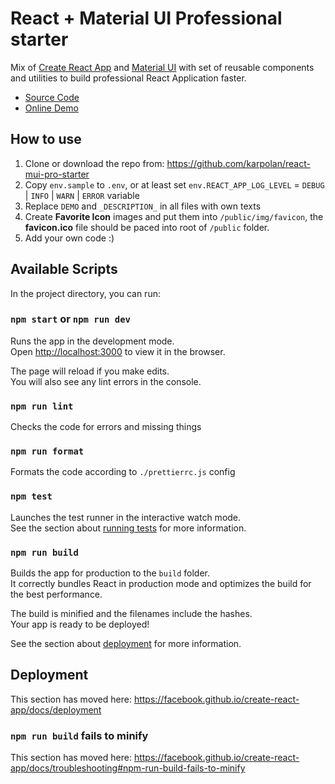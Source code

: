 # React + Material UI Professional starter

Mix of [Create React App](https://github.com/facebook/create-react-app) and [Material UI](https://mui.com) with set of reusable components and utilities to build professional React Application faster.

- [Source Code](https://github.com/karpolan/react-mui-pro-starter)
- [Online Demo](https://react-mui-pro-starter.netlify.app/)

## How to use

1. Clone or download the repo from: https://github.com/karpolan/react-mui-pro-starter
2. Copy `env.sample` to `.env`, or at least set `env.REACT_APP_LOG_LEVEL` = `DEBUG` | `INFO` | `WARN` | `ERROR` variable
3. Replace `DEMO` and `_DESCRIPTION_` in all files with own texts
4. Create **Favorite Icon** images and put them into `/public/img/favicon`, the **favicon.ico** file should be paced into root of `/public` folder.
5. Add your own code :)

## Available Scripts

In the project directory, you can run:

### `npm start` or `npm run dev`

Runs the app in the development mode.<br />
Open [http://localhost:3000](http://localhost:3000) to view it in the browser.

The page will reload if you make edits.<br />
You will also see any lint errors in the console.

### `npm run lint`

Checks the code for errors and missing things

### `npm run format`

Formats the code according to `./prettierrc.js` config

### `npm test`

Launches the test runner in the interactive watch mode.<br />
See the section about [running tests](https://facebook.github.io/create-react-app/docs/running-tests) for more information.

### `npm run build`

Builds the app for production to the `build` folder.<br />
It correctly bundles React in production mode and optimizes the build for the best performance.

The build is minified and the filenames include the hashes.<br />
Your app is ready to be deployed!

See the section about [deployment](https://facebook.github.io/create-react-app/docs/deployment) for more information.

## Deployment

This section has moved here: https://facebook.github.io/create-react-app/docs/deployment

### `npm run build` fails to minify

This section has moved here: https://facebook.github.io/create-react-app/docs/troubleshooting#npm-run-build-fails-to-minify
